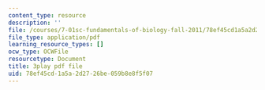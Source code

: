 ```yaml
---
content_type: resource
description: ''
file: /courses/7-01sc-fundamentals-of-biology-fall-2011/78ef45cd1a5a2d2726be059b8e8f5f07_Rn9zldxtZko.pdf
file_type: application/pdf
learning_resource_types: []
ocw_type: OCWFile
resourcetype: Document
title: 3play pdf file
uid: 78ef45cd-1a5a-2d27-26be-059b8e8f5f07
---
```

